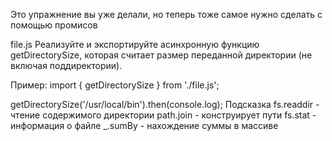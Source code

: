Это упражнение вы уже делали, но теперь тоже самое нужно сделать с помощью промисов

file.js
Реализуйте и экспортируйте асинхронную функцию getDirectorySize, которая считает размер переданной директории (не включая поддиректории).

Пример:
import { getDirectorySize } from './file.js';

getDirectorySize('/usr/local/bin').then(console.log);
Подсказка
fs.readdir - чтение содержимого директории
path.join - конструирует пути
fs.stat - информация о файле
_.sumBy - нахождение суммы в массиве
